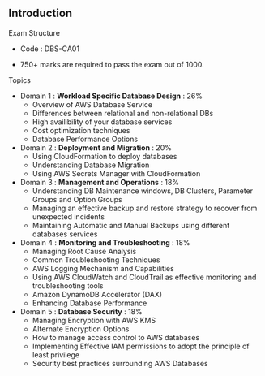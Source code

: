 ## Introduction

Exam Structure

- Code : DBS-CA01

- 750+ marks are required to pass the exam out of 1000.

Topics

- Domain 1 : **Workload Specific Database Design** : 26%
  - Overview of AWS Database Service
  - Differences between relational and non-relational DBs
  - High availibility of your database services
  - Cost optimization techniques
  - Database Performance Options
- Domain 2 : **Deployment and Migration** : 20%
  - Using CloudFormation to deploy databases
  - Understanding Database Migration
  - Using AWS Secrets Manager with CloudFormation
- Domain 3 : **Management and Operations** : 18%
  - Understanding DB Maintenance windows, DB Clusters, Parameter Groups and Option Groups
  - Managing an effective backup and restore strategy to recover from unexpected incidents
  - Maintaining Automatic and Manual Backups using different databases services
- Domain 4 : **Monitoring and Troubleshooting** : 18%
  - Managing Root Cause Analysis
  - Common Troubleshooting Techniques
  - AWS Logging Mechanism and Capabilities
  - Using AWS CloudWatch and CloudTrail as effective monitoring and troubleshooting tools
  - Amazon DynamoDB Accelerator (DAX)
  - Enhancing Database Performance
- Domain 5 : **Database Security** : 18%
  - Managing Encryption with AWS KMS
  - Alternate Encryption Options
  - How to manage access control to AWS databases
  - Implementing Effective IAM permissions to adopt the principle of least privilege
  - Security best practices surrounding AWS Databases

